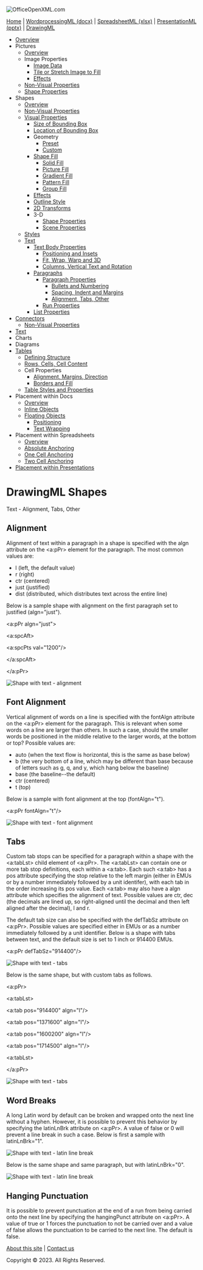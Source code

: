 ![OfficeOpenXML.com](images/drawingMLbanner.png)

[Home](index.php) | [WordprocessingML (docx)](anatomyofOOXML.php) | [SpreadsheetML (xlsx)](anatomyofOOXML-xlsx.php) | [PresentationML (pptx)](anatomyofOOXML-pptx.php) | [DrawingML](drwOverview.php)

* [Overview](drwOverview.php)
* Pictures
  + [Overview](drwPic.php)
  + Image Properties
    - [Image Data](drwPic-ImageData.php)
    - [Tile or Stretch Image to Fill](drwPic-tile.php)
    - [Effects](drwPic-effects.php)
  + [Non-Visual Properties](drwPic-nvPicPr.php)
  + [Shape Properties](drwSp-SpPr.php)
* Shapes
  + [Overview](drwShape.php)
  + [Non-Visual Properties](drwSp-nvSpPr.php)
  + [Visual Properties](drwSp-SpPr.php)
    - [Size of Bounding Box](drwSp-size.php)
    - [Location of Bounding Box](drwSp-location.php)
    - Geometry
      * [Preset](drwSp-prstGeom.php)
      * [Custom](drwSp-custGeom.php)
    - [Shape Fill](drwSp-shapeFill.php)
      * [Solid Fill](drwSp-SolidFill.php)
      * [Picture Fill](drwSp-PictFill.php)
      * [Gradient Fill](drwSp-GradFill.php)
      * [Pattern Fill](drwSp-PattFill.php)
      * [Group Fill](drwSp-grpFill.php)
    - [Effects](drwSp-effects.php)
    - [Outline Style](drwSp-outline.php)
    - [2D Transforms](drwSp-rotate.php)
    - 3-D
      * [Shape Properties](drwSp-3dProps.php)
      * [Scene Properties](drwSp-3dScene.php)
  + [Styles](drwSp-styles.php)
  + [Text](drwSp-text.php)
    - [Text Body Properties](drwSp-text-bodyPr.php)
      * [Positioning and Insets](drwSp-text-bodyPr-inset.php)
      * [Fit, Wrap, Warp and 3D](drwSp-text-bodyPr-fit.php)
      * [Columns, Vertical Text and Rotation](drwSp-text-bodyPr-columns.php)
    - [Paragraphs](drwSp-text-paragraph.php)
      * [Paragraph Properties](drwSp-text-paraProps.php)
        + [Bullets and Numbering](drwSp-text-paraProps-numbering.php)
        + [Spacing, Indent and Margins](drwSp-text-paraProps-margins.php)
        + [Alignment, Tabs, Other](drwSp-text-paraProps-align.php)
      * [Run Properties](drwSp-text-runProps.php)
    - [List Properties](drwSp-text-lstPr.php)
* [Connectors](drwCxnSp.php)
  + [Non-Visual Properties](drwSp-nvCxnSpPr.php)
* [Text](drwSp-textbox.php)
* Charts
* Diagrams
* [Tables](drwTable.php)
  + [Defining Structure](drwTableGrid.php)
  + [Rows, Cells, Cell Content](drwTableRowAndCell.php)
  + Cell Properties
    - [Alignment, Margins, Direction](drwTableCellProperties-alignment.php)
    - [Borders and Fill](drwTableCellProperties-bordersFills.php)
  + [Table Styles and Properties](drwTableStyles.php)
* Placement within Docs
  + [Overview](drwPicInWord.php)
  + [Inline Objects](drwPicInline.php)
  + [Floating Objects](drwPicFloating.php)
    - [Positioning](drwPicFloating-position.php)
    - [Text Wrapping](drwPicFloating-textWrap.php)
* Placement within Spreadsheets
  + [Overview](drwPicInSpread.php)
  + [Absolute Anchoring](drwPicInSpread-absolute.php)
  + [One Cell Anchoring](drwPicInSpread-oneCell.php)
  + [Two Cell Anchoring](drwPicInSpread-twoCell.php)
* [Placement within Presentations](drwPicInPresentation.php)

# DrawingML Shapes

Text - Alignment, Tabs, Other

## Alignment

Alignment of text within a paragraph in a shape is specified with the algn attribute on the <a:pPr> element for the paragraph. The most common values are:

* l (left, the default value)
* r (right)
* ctr (centered)
* just (justified)
* dist (distributed, which distributes text across the entire line)

Below is a sample shape with alignment on the first paragraph set to justified (algn="just").

<a:pPr algn="just">

<a:spcAft>

<a:spcPts val="1200"/>

</a:spcAft>

</a:pPr>

![Shape with text - alignment](images/drwSp-text-align.gif)

## Font Alignment

Vertical alignment of words on a line is specified with the fontAlgn attribute on the <a:pPr> element for the paragraph. This is relevant when some words on a line are larger than others. In such a case, should the smaller words be positioned in the middle relative to the larger words, at the bottom or top? Possible values are:

* auto (when the text flow is horizontal, this is the same as base below)
* b (the very bottom of a line, which may be different than base because of letters such as g, q, and y, which hang below the baseline)
* base (the baseline--the default)
* ctr (centered)
* t (top)

Below is a sample with font alignment at the top (fontAlgn="t").

<a:pPr fontAlgn="t"/>

![Shape with text - font alignment](images/drwSp-text-fontAlign.gif)

## Tabs

Custom tab stops can be specified for a paragraph within a shape with the <a:tabLst> child element of <a:pPr>. The <a:tabLst> can contain one or more tab stop definitions, each within a <a:tab>. Each such <a:tab> has a pos attribute specifying the stop relative to the left margin (either in EMUs or by a number immediately followed by a unit identifer), with each tab in the order increasing its pos value. Each <a:tab> may also have a algn attribute which specifies the alignment of text. Possible values are ctr, dec (the decimals are lined up, so right-aligned until the decimal and then left aligned after the decimal), l and r.

The default tab size can also be specified with the defTabSz attribute on <a:pPr>. Possible values are specified either in EMUs or as a number immediately followed by a unit identifier. Below is a shape with tabs between text, and the default size is set to 1 inch or 914400 EMUs.

<a:pPr defTabSz="914400"/>

![Shape with text - tabs](images/drwSp-text-tabs1.gif)

Below is the same shape, but with custom tabs as follows.

<a:pPr>

<a:tabLst>

<a:tab pos="914400" algn="l"/>

<a:tab pos="1371600" algn="l"/>

<a:tab pos="1600200" algn="l"/>

<a:tab pos="1714500" algn="l"/>

<a:tabLst>

</a:pPr>

![Shape with text - tabs](images/drwSp-text-tabs2.gif)

## Word Breaks

A long Latin word by default can be broken and wrapped onto the next line without a hyphen. However, it is possible to prevent this behavior by specifying the latinLnBrk attribute on <a:pPr>. A value of false or 0 will prevent a line break in such a case. Below is first a sample with latinLnBrk="1".

![Shape with text - latin line break](images/drwSp-text-latinLnBrk1.gif)

Below is the same shape and same paragraph, but with latinLnBrk="0".

![Shape with text - latin line break](images/drwSp-text-latinLnBrk2.gif)

## Hanging Punctuation

It is possible to prevent punctuation at the end of a run from being carried onto the next line by specifying the hangingPunct attribute on <a:pPr>. A value of true or 1 forces the punctuation to not be carried over and a value of false allows the punctuation to be carried to the next line. The default is false.

  

[About this site](aboutThisSite.php) | [Contact us](contactUs.php)
  
Copyright © 2023. All Rights Reserved.